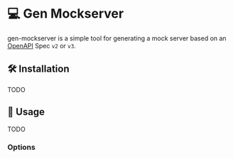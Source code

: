 # 💻 Gen Mockserver

gen-mockserver is a simple tool for generating a mock server based on an [OpenAPI](https://www.openapis.org/) Spec `v2` or `v3`.

## 🛠️ Installation

TODO

##  🎉 Usage

TODO

### Options
